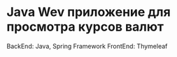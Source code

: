 # Java Wev приложение для просмотра курсов валют
BackEnd: Java, Spring Framework
FrontEnd: Thymeleaf
